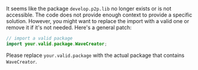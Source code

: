 It seems like the package `develop.p2p.lib` no longer exists or is not accessible. The code does not provide enough context to provide a specific solution. However, you might want to replace the import with a valid one or remove it if it's not needed. Here's a general patch:

```java
// import a valid package
import your.valid.package.WaveCreator;
```

Please replace `your.valid.package` with the actual package that contains `WaveCreator`.